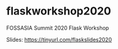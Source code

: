 # flaskworkshop2020
FOSSASIA Summit 2020 Flask Workshop

Slides: https://tinyurl.com/flaskslides2020
